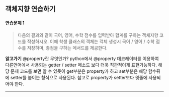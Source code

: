 ## 객체지향 연습하기

#### 연습문제 1
> 다음의 결과와 같이 국어, 영어, 수학 점수를 입력받아 합계를 구하는 객체지향 코드를 작성하시오.
> 이때 학생 클래스의 객체는 객체 생성시 국어 / 영어 / 수학 점수를 저장하며, 총점을 구하는 메서드를 제공한다.

**알고가기**
@property란 무엇인가?
python에서 @property 데코레이터를 이용하여 다른언어에서 사용되는 getter / setter 메소드 보다 더욱 직관적이게 표현가능하다.
해당 문제 코드를 보면 알 수 있듯이 get부분은 property가 하고 set부분은 해당 함수뒤에 setter를 붙이는 형식으로 사용된다.
참고로 property가 setter보다 윗줄에 사용되어야 한다.
*****
